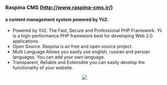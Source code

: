 ### Raspina CMS (http://www.raspina-cms.ir/)
#### a content management system powered by Yii2.

- Powered by Yii2.
The Fast, Secure and Professional PHP Framework. Yii is a high-performance PHP framework best for developing Web 2.0 applications.
- Open Source.
Raspina is an free and open source project.
- Multi Language
Allows you easily use english, russian and persian languages. You can add your own language.
- Transparent, Reliable and Extensible
you can easily develop the functionality of your website.
<p align="center"><img src="http://www.raspina-cms.ir/img/sc/screenshot-2.jpg"></p>
